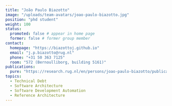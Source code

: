 ```yaml
---
title: "João Paulo Biazotto"
image: "/uploads/team-avatars/joao-paulo-biazotto.jpg"
position: "phd student"
weight: 100
status:
  promoted: false # appear in home page
  former: false # former group member
contact:
  homepage: "https://biazottoj.github.io"
  email: "j.p.biazotto@rug.nl"
  phone: "+31 50 363 7125"
  room: "572 (Bernoulliborg, building 5161)"
publications:
  pure: "https://research.rug.nl/en/persons/joao-paulo-biazotto/publications/"
topics:
  - Technical Debt
  - Software Architecture
  - Software Development Automation
  - Reference Architecture
---
```


